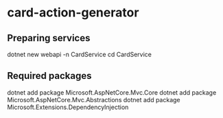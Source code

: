 # card-action-generator

## Preparing services

dotnet new webapi -n CardService
cd CardService

## Required packages

dotnet add package Microsoft.AspNetCore.Mvc.Core
dotnet add package Microsoft.AspNetCore.Mvc.Abstractions
dotnet add package Microsoft.Extensions.DependencyInjection
